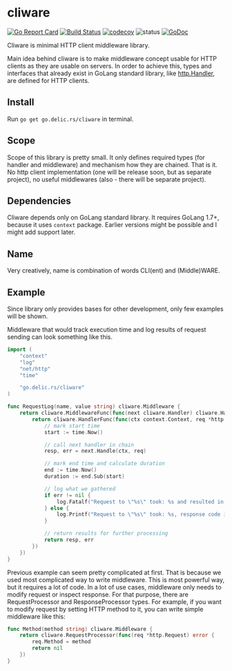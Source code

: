 # cliware
[![Go Report Card](https://goreportcard.com/badge/github.com/delicb/cliware)](https://goreportcard.com/report/github.com/delicb/cliware)
[![Build Status](https://travis-ci.org/delicb/cliware.svg?branch=master)](https://travis-ci.org/delicb/cliware)
[![codecov](https://codecov.io/gh/delicb/cliware/branch/master/graph/badge.svg)](https://codecov.io/gh/delicb/cliware)
![status](https://img.shields.io/badge/status-beta-red.svg)
[![GoDoc](https://img.shields.io/badge/godoc-reference-blue.svg)](http://godoc.org/github.com/delicb/cliware)

Cliware is minimal HTTP client middleware library.

Main idea behind cliware is to make middleware concept usable for HTTP clients
as they are usable on servers. In order to achieve this, types and interfaces
that already exist in GoLang standard library, like 
[http.Handler](https://golang.org/pkg/net/http/#Handler), are defined for 
HTTP clients. 

## Install
Run `go get go.delic.rs/cliware` in terminal.

## Scope
Scope of this library is pretty small. It only defines required types (for
handler and middleware) and mechanism how they are chained. That is it.
No http client implementation (one will be release soon, but as separate 
project), no useful middlewares (also - there will be separate project).

## Dependencies
Cliware depends only on GoLang standard library. 
It requires GoLang 1.7+, because it uses `context` package. Earlier versions
might be possible and I might add support later.

## Name
Very creatively, name is combination of words CLI(ent) and (Middle)WARE. 

## Example
Since library only provides bases for other development, only few examples
will be shown. 

Middleware that would track execution time and log results of request sending
can look something like this.

```go
import (
	"context"
	"log"
	"net/http"
	"time"

	"go.delic.rs/cliware"
)

func RequestLog(name, value string) cliware.Middleware {
	return cliware.MiddlewareFunc(func(next cliware.Handler) cliware.Handler {
		return cliware.HandlerFunc(func(ctx context.Context, req *http.Request) (resp *http.Response, err error) {
			// mark start time
			start := time.Now()

			// call next handler in chain
			resp, err = next.Handle(ctx, req)

			// mark end time and calculate duration
			end := time.Now()
			duration := end.Sub(start)

			// log what we gathered
			if err != nil {
				log.Fatalf("Request to \"%s\" took: %s and resulted in error: %s", req.URL, duration, err)
			} else {
				log.Printf("Request to \"%s\" took: %s, response code is: %d", req.URL, duration, resp.StatusCode)
			}

			// return results for further processing
			return resp, err
		})
	})
}
```

Previous example can seem pretty complicated at first. That is because we used
most complicated way to write middleware. This is most powerful way, but 
it requires a lot of code. In a lot of use cases, middleware only needs to
modify request or inspect response. For that purpose, there are RequestProcessor
and ResponseProcessor types. For example, if you want to modify request by
setting HTTP method to it, you can write simple middleware like this:

```go
func Method(method string) cliware.Middleware {
	return cliware.RequestProcessor(func(req *http.Request) error {
		req.Method = method
		return nil
	})
}
```
 

